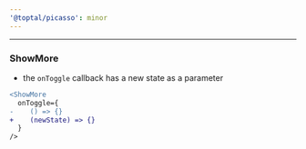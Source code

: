```yaml
---
'@toptal/picasso': minor
---
```


---

### ShowMore

- the `onToggle` callback has a new state as a parameter

```diff
<ShowMore
  onToggle={
-    () => {}
+    (newState) => {}
  }
/>
```
